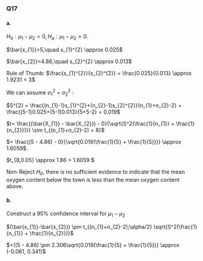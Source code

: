 ### Q17
#### a.

$H_{0}: \mu_{1} − \mu_{2} = 0, H_{a} : \mu_{1} − \mu_{2} > 0.$

$\bar{x_{1}}=5,\quad s_{1}^{2} \approx 0.025$ 

$\bar{x_{2}}=4.86,\quad s_{2}^{2} \approx 0.013$

Rule of Thumb: $\frac{s_{1}^{2}}{s_{2}^{2}} = \frac{0.025}{0.013} \approx 1.9231 < 3$  

We can assume $\sigma_{1}^{2}$ = $\sigma_{2}^{2}$ :

$S^{2} = \frac{(n_{1}-1)s_{1}^{2}+(n_{2}-1)s_{2}^{2}}{n_{1}+n_{2}-2} = \frac{(5-1)0.025+(5-1)0.013}{5+5-2} = 0.019$
   
$t= \frac{(\bar{X_{1}} - \bar{X_{2}}) - 0}{\sqrt{S^2(\frac{1}{n_{1}} + \frac{1}{n_{2}})}} \sim t_{(n_{1}+n_{2}-2) = 8}$

$= \frac{(5 - 4.86) - 0}{\sqrt{0.019(\frac{1}{5} + \frac{1}{5})}} \approx 1.6059$.

$t_{8,0.05} \approx 1.86 > 1.6059 $

Non-Reject $H_0$, there is no sufficient evidence to indicate that the mean oxygen content below the town is less than the mean oxygen content above.

#### b.

Construct a 95% confidence interval for $\mu_{1} − \mu_{2}$ 

$(\bar{x_{1}}-\bar{x_{2}}) \pm t_{(n_{1}+n_{2}-2);\alpha/2} \sqrt{S^2(\frac{1}{n_{1}} + \frac{1}{n_{2}})}$  

$=((5 - 4.86) \pm 2.306\sqrt{0.019(\frac{1}{5} + \frac{1}{5})}  \approx (-0.061, 0.341)$
